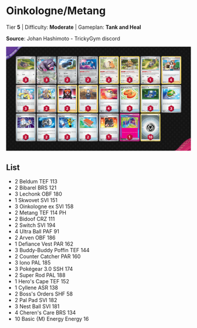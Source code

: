 # Oinkologne/Metang

Tier **5** | Difficulty: **Moderate** | Gameplan: **Tank and Heal**

**Source**: Johan Hashimoto - TrickyGym discord

![decklist](../../!Images/Standard/10BRS-TEF/Oinkologne-Metang.png)

## List
* 2 Beldum TEF 113
* 2 Bibarel BRS 121
* 3 Lechonk OBF 180
* 1 Skwovet SVI 151
* 3 Oinkologne ex SVI 158
* 2 Metang TEF 114 PH
* 2 Bidoof CRZ 111
* 2 Switch SVI 194
* 4 Ultra Ball PAF 91
* 2 Arven OBF 186
* 1 Defiance Vest PAR 162
* 3 Buddy-Buddy Poffin TEF 144
* 2 Counter Catcher PAR 160
* 3 Iono PAL 185
* 3 Pokégear 3.0 SSH 174
* 2 Super Rod PAL 188
* 1 Hero's Cape TEF 152
* 1 Cyllene ASR 138
* 2 Boss's Orders SHF 58
* 2 Pal Pad SVI 182
* 3 Nest Ball SVI 181
* 4 Cheren's Care BRS 134
* 10 Basic {M} Energy Energy 16
